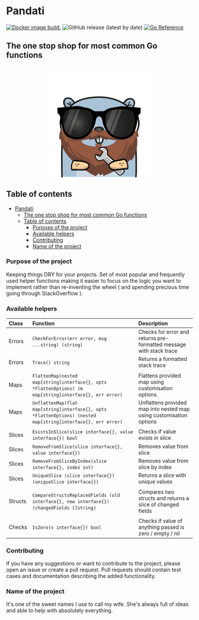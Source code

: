 # Pandati

  [![Docker image build.](https://github.com/lukaszraczylo/pandati/actions/workflows/test-and-release.yaml/badge.svg)](https://github.com/lukaszraczylo/pandati/actions/workflows/test-and-release.yaml) ![GitHub release (latest by date)](https://img.shields.io/github/v/release/lukaszraczylo/pandati) [![Go Reference](https://pkg.go.dev/badge/github.com/lukaszraczylo/pandati.svg)](https://pkg.go.dev/github.com/lukaszraczylo/pandati)
## The one stop shop for most common Go functions

<p align="center">
  <img height="300" src="static/pandati.jpg">
</p>

## Table of contents

- [Pandati](#pandati)
  - [The one stop shop for most common Go functions](#the-one-stop-shop-for-most-common-go-functions)
  - [Table of contents](#table-of-contents)
    - [Purpose of the project](#purpose-of-the-project)
    - [Available helpers](#available-helpers)
    - [Contributing](#contributing)
    - [Name of the project](#name-of-the-project)

### Purpose of the project

Keeping things DRY for your projects. Set of most popular and frequently used helper functions making it easier to focus on the logic you want to implement rather than re-inventing the wheel ( and spending precious time going through StackOverflow ).


### Available helpers

| Class | Function | Description |
| :---  | :---  | :--- |
| Errors | `CheckForError(err error, msg ...string) (string)` | Checks for error and returns pre-formatted message with stack trace |
| Errors | `Trace() string` | Returns a formatted stack trace |
|  |  |  |
| Maps   | `FlattenMap(nested map[string]interface{}, opts *FlattenOptions) (m map[string]interface{}, err error)` | Flattens provided map using customisation options |
| Maps   | `UnflattenMap(flat map[string]interface{}, opts *FlattenOptions) (nested map[string]interface{}, err error)` | Unflattens provided map into nested map using customisation options |
|  |  |  |
| Slices | `ExistsInSlice(slice interface{}, value interface{}) bool` | Checks if value exists in slice |
| Slices | `RemoveFromSlice(slice interface{}, value interface{})` | Removes value from slice |
| Slices | `RemoveFromSliceByIndex(slice interface{}, index int)` | Removes value from slice by index |
| Slices | `UniqueSlice (slice interface{}) (uniqueSlice interface{})` | Returns a slice with unique values |
|  |  |  |
| Structs | `CompareStructsReplacedFields (old interface{}, new interface{}) (changedFields []string)` | Compares two structs and returns a slice of changed fields |
|  |  |  |
| Checks | `IsZero(v interface{}) bool` | Checks if value of anything passed is zero / empty / nil |

### Contributing

If you have any suggestions or want to contribute to the project, please open an issue or create a pull request.
Pull requests should contain test cases and documentation describing the added functionality.

### Name of the project

It's one of the sweet names I use to call my wife. She's always full of ideas and able to help with absolutely everything.
